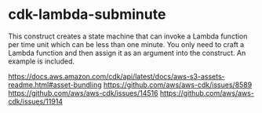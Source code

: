 # cdk-lambda-subminute
This construct creates a state machine that can invoke a Lambda function per time unit which can be less than one minute. You only need to craft a Lambda function and then assign it as an argument into the construct. An example is included.



https://docs.aws.amazon.com/cdk/api/latest/docs/aws-s3-assets-readme.html#asset-bundling
https://github.com/aws/aws-cdk/issues/8589
https://github.com/aws/aws-cdk/issues/14516
https://github.com/aws/aws-cdk/issues/11914